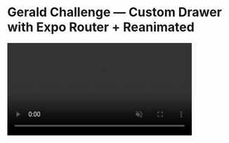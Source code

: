 # Gerald Challenge — Custom Drawer with Expo Router + Reanimated

<video src="./demo.mp4" controls muted playsinline width="420" />

## Overview

This project implements a custom Drawer that acts as the parent container of the main navigation, built with `react-native-reanimated` and integrated with `expo-router`. It follows the requested pattern:

- **DrawerMenu (parent)**
  - **Tab Navigator** (Store)
    - **Home (Stack)**
      - `screen1` (Home)
      - `screen2` (Details)
    - **Cart**
    - **Favourites**
  - **Orders** (outside of Tabs)

The Drawer is custom-built (not using `@react-navigation/drawer`) with complex animations.

---

## Run locally

- Requirements: Node 18+, Xcode (iOS) or Android Studio (Android), and the `expo` CLI.
- Install dependencies:

```bash
npm install
```

- Start the project:

```bash
npm run start
# Then press i (iOS) or a (Android)
```

- Platform-specific:

```bash
npm run ios
npm run android
```

If you see a message about the Reanimated Babel plugin, check Troubleshooting below.

---

## Navigation structure (expo-router)

- `app/_layout.tsx`: Root `Stack` with two routes: `orders` and `store`.
  - `orders`: standalone screen with `DrawerHeader`.
  - `store`: hosts the Tab Navigator.
- `app/store/_layout.tsx`: `Tabs` with `home`, `cart`, `favourites`. The header for each Tab uses `DrawerHeader` (hamburger icon) to open the Drawer.
- `app/store/home/_layout.tsx`: nested `Stack` for Home.
- `app/store/home/index.tsx` and `app/store/home/details.tsx`: sample screens (screen1/screen2).

Initial redirect: `app/index.tsx` → `/store/home`.

---

## Drawer architecture (core)

- `shared/providers/drawer-provider.tsx`
  - Exposes `DrawerContext` with:
    - `isOpen`: boolean
    - `progress`: `SharedValue<number>` (0 → closed, 1 → open)
    - `openDrawer`, `closeDrawer`, `toggleDrawer`: animate with `withTiming(…, { duration: 280 })`.
  - Mounted in `shared/providers/providers.tsx`, ensuring the Drawer is the parent of the whole navigation tree.

- `shared/components/drawer.tsx`
  - `DrawerHeader`: menu button (Ionicons) calling `openDrawer()` from context.
  - `DrawerMenu`: menu links using `expo-router/Link`, with active state highlighted via `usePathname()`.
  - `DrawerContainer`: wraps the navigation tree and applies animated transforms with `useAnimatedStyle` and `interpolate` over `progress`:
    - `translateX` ≈ 60% of screen width
    - `translateY` and subtle negative `rotate` for depth effect
    - `borderRadius` increases with progress
    - Full-screen `AnimatedPressable` overlay with `opacity` fade; tapping closes the drawer

- `shared/hooks/useDrawer.tsx`
  - Hook to access the Drawer context with usage guard.

- Integration:
  - `app/_layout.tsx` wraps the `Stack` with `DrawerContainer` (and `Providers` already includes `DrawerProvider`).
  - Screen headers use `DrawerHeader` to control open/close.

---

## Extending the Drawer

- Add a new menu item:
  - Update `links` array in `shared/components/drawer.tsx` inside `DrawerMenu`.

```ts
const links = [
  { label: 'Store', href: '/store/home', hrefStartsWith: '/store' },
  { label: 'Orders', href: '/orders', hrefStartsWith: '/orders' },
  // New item
  { label: 'Profile', href: '/profile', hrefStartsWith: '/profile' }
]
```

- Add a new Tab under Store:
  - Create `app/store/profile.tsx` and register the Tab in `app/store/_layout.tsx` with `<Tabs.Screen name='profile' … />`.

- Add screens to the Home Stack:
  - Create files under `app/store/home/*` and navigate with `useRouter().push('/store/home/my-new-screen')`.

---

## Technical decisions

- **Reanimated**: used to deliver a smooth, fine-grained animated Drawer (as suggested in the challenge).
- **expo-router**: organizes Drawer (parent) → Tabs → Stack through file-based routing and `Layout`s.
- **NativeWind**: Tailwind-like styling for consistent and quick UI work.
- **Single Drawer state**: Context keeps a shared `progress` value, decoupling menu and animated UI from the content tree.

---

## Relevant files

- `shared/providers/providers.tsx`: orchestrates `Theme`, `SafeArea`, `KeyboardAvoiding`, `Font`, and `DrawerProvider`.
- `shared/providers/drawer-provider.tsx`: Drawer state and animation control.
- `shared/components/drawer.tsx`: `DrawerHeader`, `DrawerMenu`, `DrawerContainer` (animations and overlay).
- `app/_layout.tsx`: wraps navigation with `DrawerContainer`.
- `app/store/_layout.tsx`: Tabs.
- `app/store/home/_layout.tsx`: Home Stack.
